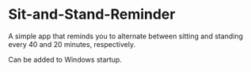 # Sit-and-Stand-Reminder

A simple app that reminds you to alternate between sitting and standing every 40 and 20 minutes, respectively.

Can be added to Windows startup.
